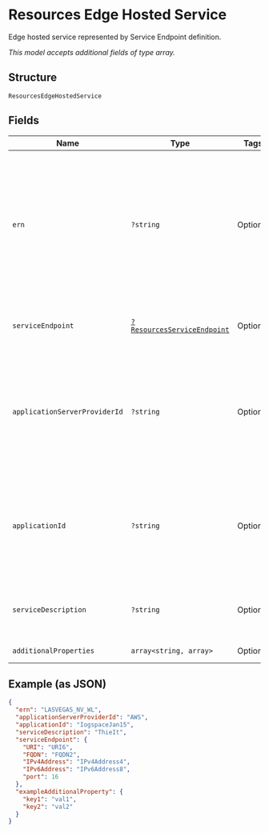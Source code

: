 
# Resources Edge Hosted Service

Edge hosted service represented by Service Endpoint definition.

*This model accepts additional fields of type array.*

## Structure

`ResourcesEdgeHostedService`

## Fields

| Name | Type | Tags | Description | Getter | Setter |
|  --- | --- | --- | --- | --- | --- |
| `ern` | `?string` | Optional | Edge Resource Name. A string identifier for a set of edge resources.<br><br>**Constraints**: *Maximum Length*: `32`, *Pattern*: `^[A-Za-z0-9-_]{3,32}$` | getErn(): ?string | setErn(?string ern): void |
| `serviceEndpoint` | [`?ResourcesServiceEndpoint`](../../doc/models/resources-service-endpoint.md) | Optional | Service Endpoint path, address, and port. | getServiceEndpoint(): ?ResourcesServiceEndpoint | setServiceEndpoint(?ResourcesServiceEndpoint serviceEndpoint): void |
| `applicationServerProviderId` | `?string` | Optional | Unique ID representing the Edge Application Provider.<br><br>**Constraints**: *Maximum Length*: `32`, *Pattern*: `^[A-Za-z0-9]{3,32}$` | getApplicationServerProviderId(): ?string | setApplicationServerProviderId(?string applicationServerProviderId): void |
| `applicationId` | `?string` | Optional | Unique ID representing the Edge Application.<br><br>**Constraints**: *Maximum Length*: `32`, *Pattern*: `^[A-Za-z0-9]{3,32}$` | getApplicationId(): ?string | setApplicationId(?string applicationId): void |
| `serviceDescription` | `?string` | Optional | **Constraints**: *Maximum Length*: `32`, *Pattern*: `^[A-Za-z0-9]{3,32}$` | getServiceDescription(): ?string | setServiceDescription(?string serviceDescription): void |
| `additionalProperties` | `array<string, array>` | Optional | - | findAdditionalProperty(string key): array | additionalProperty(string key, array value): void |

## Example (as JSON)

```json
{
  "ern": "LASVEGAS_NV_WL",
  "applicationServerProviderId": "AWS",
  "applicationId": "IogspaceJan15",
  "serviceDescription": "ThieIt",
  "serviceEndpoint": {
    "URI": "URI6",
    "FQDN": "FQDN2",
    "IPv4Address": "IPv4Address4",
    "IPv6Address": "IPv6Address8",
    "port": 16
  },
  "exampleAdditionalProperty": {
    "key1": "val1",
    "key2": "val2"
  }
}
```

